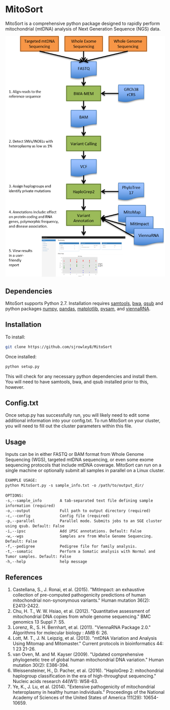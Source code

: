 # MitoSort 
MitoSort is a comprehensive python package designed to rapidly perform mitochondrial (mtDNA) analysis of Next Generation Sequence (NGS) data. 

![mito outline](./images/mito_outline.png)

## Dependencies
 MitoSort supports Python 2.7.
Installation requires [samtools](http://samtools.sourceforge.net/), [bwa](http://bio-bwa.sourceforge.net/), [qsub]() and python packages [numpy](http://www.numpy.org/), [pandas](http://pandas.pydata.org/), [matplotlib](https://matplotlib.org/),  [pysam](http://pysam.readthedocs.io/en/latest/api.html), and [viennaRNA](https://www.tbi.univie.ac.at/RNA/).
## Installation
To install:
```bash
git clone https://github.com/sjrowley8/MitoSort
```
Once installed:
```bash	
python setup.py
```
This will check for any necessary python dependencies and install them.  You will need to have samtools, bwa, and qsub installed prior to this, however.
## Config.txt	
Once setup.py has successfully run, you will likely need to edit some additional information into your config.txt.  To run MitoSort on your cluster, you will need to fill out the cluster parameters within this file.

## Usage
Inputs can be in either FASTQ or BAM format from Whole Genome Sequencing (WGS), targeted mtDNA sequencing, or even some exome sequencing protocols that include mtDNA coverage. MitoSort can run on a single machine or optionally submit all samples in parallel on a Linux cluster.
```
EXAMPLE USAGE:
python MitoSort.py -s sample_info.txt -o /path/to/output_dir/

OPTIONS:
-s,--sample_info        A tab-separated text file defining sample information (required)
-o,--output             Full path to output directory (required)
-c,--config             Config file (required)
-p,--parallel           Parallel mode. Submits jobs to an SGE cluster using qsub. Default: False
-i,--ipsc               Add iPSC annotations. Default: False
-w,--wgs                Samples are from Whole Genome Sequencing. Default: False
-f,--pedigree           Pedigree file for family analysis.
-t,--somatic            Perform a Somatic analysis with Normal and Tumor samples. Default: False
-h,--help               help message

```
## References


1. Castellana, S., J. Ronai, et al. (2015). "MitImpact: an exhaustive collection of pre-computed pathogenicity predictions of human mitochondrial non-synonymous variants." Human mutation 36(2): E2413-2422.
2. Chu, H. T., W. W. Hsiao, et al. (2012). "Quantitative assessment of mitochondrial DNA copies from whole genome sequencing." BMC genomics 13 Suppl 7: S5.
3. Lorenz, R., S. H. Bernhart, et al. (2011). "ViennaRNA Package 2.0." Algorithms for molecular biology : AMB 6: 26.
4. Lott, M. T., J. N. Leipzig, et al. (2013). "mtDNA Variation and Analysis Using Mitomap and Mitomaster." Current protocols in bioinformatics 44: 1 23 21-26.
5. van Oven, M. and M. Kayser (2009). "Updated comprehensive phylogenetic tree of global human mitochondrial DNA variation." Human mutation 30(2): E386-394.
6. Weissensteiner, H., D. Pacher, et al. (2016). "HaploGrep 2: mitochondrial haplogroup classification in the era of high-throughput sequencing." Nucleic acids research 44(W1): W58-63.
7. Ye, K., J. Lu, et al. (2014). "Extensive pathogenicity of mitochondrial heteroplasmy in healthy human individuals." Proceedings of the National Academy of Sciences of the United States of America 111(29): 10654-10659.